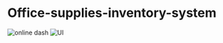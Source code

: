 # Office-supplies-inventory-system
![online dash](https://github.com/homersalazar/Office-supplies-inventory-system/assets/110954891/943cb109-2c15-48c2-af55-9720a3270ec0)
![UI](https://github.com/homersalazar/Office-supplies-inventory-system/assets/110954891/caec2cba-8c4b-4154-ad52-0849146f3191)
